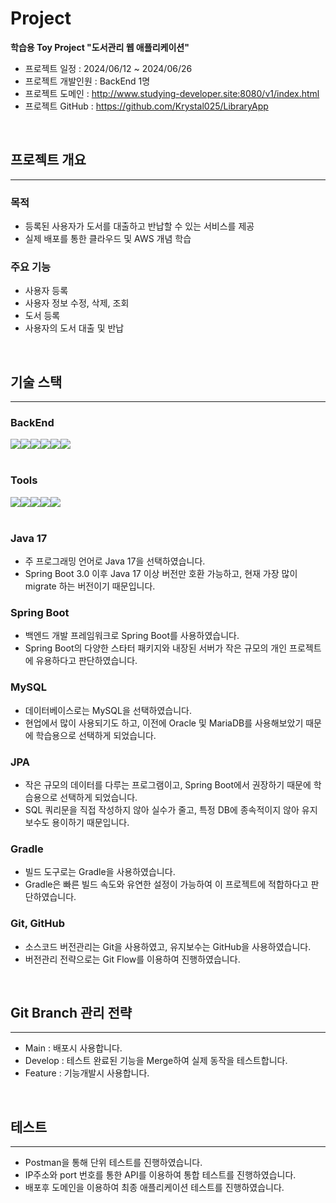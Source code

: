 # Project

<b>학습용 Toy Project "도서관리 웹 애플리케이션"</b>
- 프로젝트 일정 : 2024/06/12 ~ 2024/06/26
- 프로젝트 개발인원 : BackEnd 1명 
- 프로젝트 도메인 : http://www.studying-developer.site:8080/v1/index.html
- 프로젝트 GitHub : https://github.com/Krystal025/LibraryApp
</br>

## 프로젝트 개요
---
### 목적
- 등록된 사용자가 도서를 대출하고 반납할 수 있는 서비스를 제공
- 실제 배포를 통한 클라우드 및 AWS 개념 학습

### 주요 기능
- 사용자 등록
- 사용자 정보 수정, 삭제, 조회
- 도서 등록
- 사용자의 도서 대출 및 반납
</br>

## 기술 스택
---
### BackEnd
<div style="display : flex">
    <img src="https://img.shields.io/badge/java-007396?style=for-the-badge&logo=OpenJDK&logoColor=white"/>
    <img src="https://img.shields.io/badge/springboot-6DB33F?style=for-the-badge&logo=springboot&logoColor=white"/>
    <img src="https://img.shields.io/badge/MySQL-4479A1?style=for-the-badge&logo=MySQL&logoColor=white"/>
    <img src="https://img.shields.io/badge/Hibernate-59666C?style=for-the-badge&logo=Hibernate&logoColor=white">
    <img src="https://img.shields.io/badge/gradle-02303A?style=for-the-badge&logo=gradle&logoColor=white"/>
    <img src="https://img.shields.io/badge/intellijidea-000000?style=for-the-badge&logo=intellijidea&logoColor=white"/> 
</div>
<br/>

### Tools
<div style="display : flex">
    <img src="https://img.shields.io/badge/Git-F05032?style=for-the-badge&logo=git&logoColor=white"/> 
    <img src="https://img.shields.io/badge/GitHub-181717?style=for-the-badge&logo=gitHub&logoColor=white"/> 
    <img src="https://img.shields.io/badge/linux-FCC624?style=for-the-badge&logo=linux&logoColor=black"> 
    <img src="https://img.shields.io/badge/Amazon%20EC2-FF9900?style=for-the-badge&logo=Amazon%20EC2&logoColor=white">
    <img src="https://img.shields.io/badge/notion-000000?style=for-the-badge&logo=notion&logoColor=white"/>
</div>
</br>

### Java 17
- 주 프로그래밍 언어로 Java 17을 선택하였습니다.
- Spring Boot 3.0 이후 Java 17 이상 버전만 호환 가능하고, 현재 가장 많이 migrate 하는 버전이기 때문입니다.

### Spring Boot
- 백엔드 개발 프레임워크로 Spring Boot를 사용하였습니다. 
- Spring Boot의 다양한 스타터 패키지와 내장된 서버가 작은 규모의 개인 프로젝트에 유용하다고 판단하였습니다.

### MySQL
- 데이터베이스로는 MySQL을 선택하였습니다.
- 현업에서 많이 사용되기도 하고, 이전에 Oracle 및 MariaDB를 사용해보았기 때문에 학습용으로 선택하게 되었습니다.

### JPA
- 작은 규모의 데이터를 다루는 프로그램이고, Spring Boot에서 권장하기 때문에 학습용으로 선택하게 되었습니다. 
- SQL 쿼리문을 직접 작성하지 않아 실수가 줄고, 특정 DB에 종속적이지 않아 유지보수도 용이하기 때문입니다. 

### Gradle
- 빌드 도구로는 Gradle을 사용하였습니다. 
- Gradle은 빠른 빌드 속도와 유연한 설정이 가능하여 이 프로젝트에 적합하다고 판단하였습니다.

### Git, GitHub
- 소스코드 버전관리는 Git을 사용하였고, 유지보수는 GitHub을 사용하였습니다. 
- 버전관리 전략으로는 Git Flow를 이용하여 진행하였습니다.
</br>

## Git Branch 관리 전략
---
- Main : 배포시 사용합니다.
- Develop : 테스트 완료된 기능을 Merge하여 실제 동작을 테스트합니다.
- Feature : 기능개발시 사용합니다.
</br>

## 테스트
---
- Postman을 통해 단위 테스트를 진행하였습니다.
- IP주소와 port 번호를 통한 API를 이용하여 통합 테스트를 진행하였습니다.
- 배포후 도메인을 이용하여 최종 애플리케이션 테스트를 진행하였습니다. 
</br>




